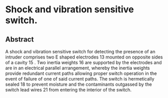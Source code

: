 # Shock and vibration sensitive switch.

## Abstract
A shock and vibration sensitive switch for detecting the presence of an intruder comprises two E shaped electrodes 13 mounted on opposite sides of a cavity 15 . Two inertia weights 16 are supported by the electrodes and are in an electrical parallel arrangement, whereby the inertia weights provide redundant current paths allowing proper switch operation in the event of failure of one of said current paths. The switch is hermetically sealed 18 to prevent moisture and the contaminants outgassed by the switch lead wires 21 from entering the interior of the switch.